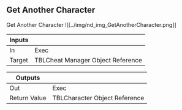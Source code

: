 ## Get Another Character
Get Another Character
![[../img/nd_img_GetAnotherCharacter.png]]

|Inputs||
|--|--|
| In | Exec |
| Target | TBLCheat Manager Object Reference |

|Outputs||
|--|--|
| Out | Exec |
| Return Value | TBLCharacter Object Reference |
